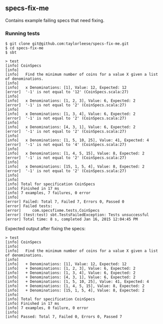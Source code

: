 ## specs-fix-me

Contains example failing specs that need fixing.

### Running tests

    $ git clone git@github.com:taylorleese/specs-fix-me.git
    $ cd specs-fix-me
    $ sbt
    
    > test
    [info] CoinSpecs
    [info] 
    [info]   Find the minimum number of coins for a value X given a list of denominations.
    [info] 
    [info]   x Denominations: [1], Value: 12, Expected: 12
    [error]  '-1' is not equal to '12' (CoinSpecs.scala:27)
    [info] 
    [info]   x Denominations: [1, 2, 3], Value: 6, Expected: 2
    [error]  '-1' is not equal to '2' (CoinSpecs.scala:27)
    [info] 
    [info]   x Denominations: [1, 3, 4], Value: 6, Expected: 2
    [error]  '-1' is not equal to '2' (CoinSpecs.scala:27)
    [info] 
    [info]   x Denominations: [4, 3, 1], Value: 6, Expected: 2
    [error]  '-1' is not equal to '2' (CoinSpecs.scala:27)
    [info] 
    [info]   x Denominations: [1, 5, 10, 25], Value: 41, Expected: 4
    [error]  '-1' is not equal to '4' (CoinSpecs.scala:27)
    [info] 
    [info]   x Denominations: [1, 4, 5, 15], Value: 8, Expected: 2
    [error]  '-1' is not equal to '2' (CoinSpecs.scala:27)
    [info] 
    [info]   x Denominations: [15, 1, 5, 4], Value: 8, Expected: 2
    [error]  '-1' is not equal to '2' (CoinSpecs.scala:27)
    [info] 
    [info] 
    [info] Total for specification CoinSpecs
    [info] Finished in 17 ms
    [info] 7 examples, 7 failures, 0 error
    [info]  
    [error] Failed: Total 7, Failed 7, Errors 0, Passed 0
    [error] Failed tests:
    [error] 	com.specsfixme.tests.CoinSpecs
    [error] (test:test) sbt.TestsFailedException: Tests unsuccessful
    [error] Total time: 8 s, completed Jan 16, 2015 12:04:45 PM

Expected output after fixing the specs:

    > test
    [info] CoinSpecs
    [info] 
    [info]   Find the minimum number of coins for a value X given a list of denominations.
    [info] 
    [info]   + Denominations: [1], Value: 12, Expected: 12
    [info]   + Denominations: [1, 2, 3], Value: 6, Expected: 2
    [info]   + Denominations: [1, 3, 4], Value: 6, Expected: 2
    [info]   + Denominations: [4, 3, 1], Value: 6, Expected: 2
    [info]   + Denominations: [1, 5, 10, 25], Value: 41, Expected: 4
    [info]   + Denominations: [1, 4, 5, 15], Value: 8, Expected: 2
    [info]   + Denominations: [15, 1, 5, 4], Value: 8, Expected: 2
    [info] 
    [info] Total for specification CoinSpecs
    [info] Finished in 17 ms
    [info] 7 examples, 0 failure, 0 error
    [info]  
    [info] Passed: Total 7, Failed 0, Errors 0, Passed 7
